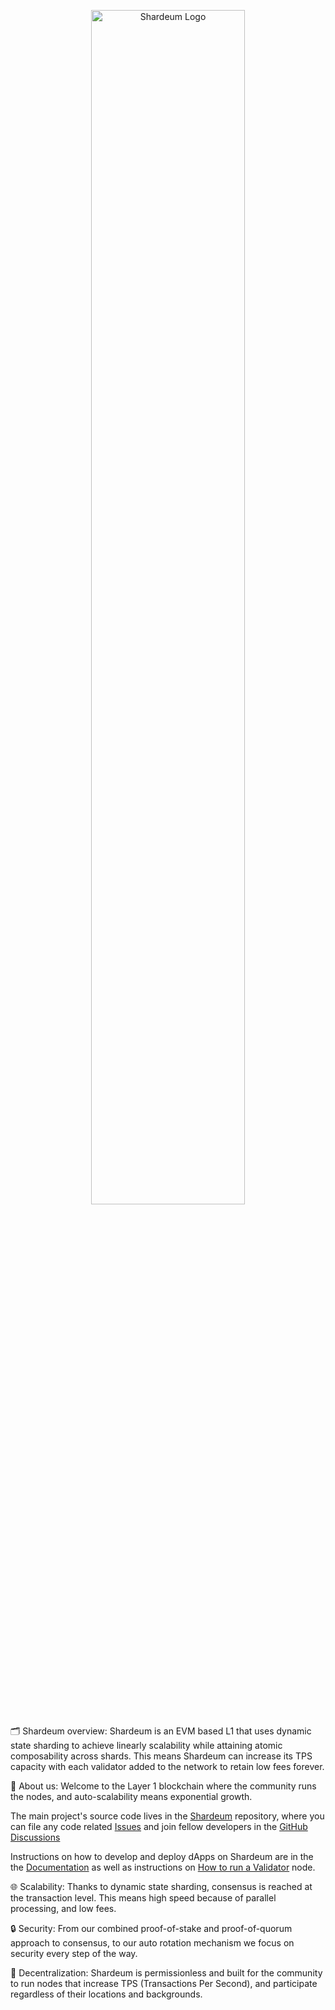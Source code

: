 <p align="center"> <img src="https://github.com/shardeum/.github/raw/dev/shardeum-white-bg.png" alt="Shardeum Logo" width="70%"> </p>

🗂 Shardeum overview: Shardeum is an EVM based L1 that uses dynamic state sharding to achieve linearly scalability while attaining atomic composability across shards. This means Shardeum can increase its TPS capacity with each validator added to the network to retain low fees forever.

🌟 About us: Welcome to the Layer 1 blockchain where the community runs the nodes, and auto-scalability means exponential growth.

The main project's source code lives in the [Shardeum](https://github.com/shardeum/shardeum) repository, where you can file any code related [Issues](https://github.com/shardeum/shardeum/issues) and join fellow developers in the [GitHub Discussions](https://github.com/shardeum/shardeum/discussions)

Instructions on how to develop and deploy dApps on Shardeum are in the the [Documentation](https://docs.shardeum.org/) as well as instructions on [How to run a Validator](https://docs.shardeum.org/node/run/validator) node.

🌐 Scalability: Thanks to dynamic state sharding, consensus is reached at the transaction level. This means high speed because of parallel processing, and low fees.

🔒 Security: From our combined proof-of-stake and proof-of-quorum approach to consensus, to our auto rotation mechanism we focus on security every step of the way.

🚀 Decentralization: Shardeum is permissionless and built for the community to run nodes that increase TPS (Transactions Per Second), and participate regardless of their locations and backgrounds.
